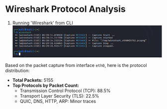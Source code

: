 # Wireshark Protocol Analysis
1. Running 'Wireshark' from CLI
   ![Wireshark](screenshots/wireshark_run.png)

Based on the packet capture from interface `eth0`, here is the protocol distribution:

- **Total Packets:** 5155
- **Top Protocols by Packet Count:**
  - Transmission Control Protocol (TCP): 88.5%
  - Transport Layer Security (TLS): 22.5%
  - QUIC, DNS, HTTP, ARP: Minor traces

